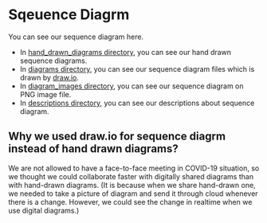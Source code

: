 # Sqeuence Diagrm

You can see our sequence diagram here.

- In [hand_drawn_diagrams directory](./hand_drawn_diagrams), you can see our hand drawn sequence diagrams.
- In [diagrams directory](./diagrams), you can see our sequence diagram files which is drawn by [draw.io](https://app.diagrams.net/).
- In [diagram_images directory](./diagram_images), you can see our sequence diagram on PNG image file.
- In [descriptions directory](./descriptions), you can see our descriptions about sequence diagram.

## Why we used draw.io for sequence diagrm instead of hand drawn diagrams?

We are not allowed to have a face-to-face meeting in COVID-19 situation, so we thought we could collaborate faster with digitally shared diagrams than with hand-drawn diagrams. (It is because when we share hand-drawn one, we needed to take a picture of diagram and send it through cloud whenever there is a change. However, we could see the change in realtime when we use digital diagrams.)
